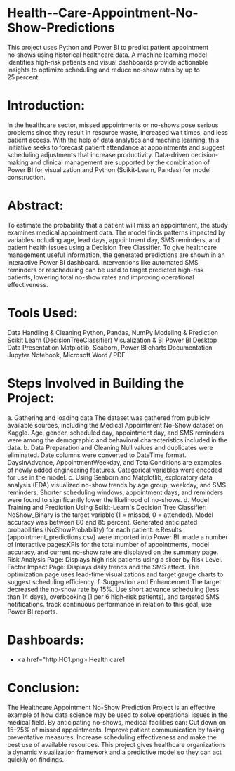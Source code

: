 # Health--Care-Appointment-No-Show-Predictions
This project uses Python and Power BI to predict patient appointment no‑shows using historical healthcare data. A machine learning model identifies high‑risk patients and visual dashboards provide actionable insights to optimize scheduling and reduce no‑show rates by up to 25 percent.

# Introduction:
In the healthcare sector, missed appointments or no-shows pose serious problems since they result in resource waste, increased wait times, and less patient access. With the help of data analytics and machine learning, this initiative seeks to forecast patient attendance at appointments and suggest scheduling adjustments that increase productivity. Data-driven decision-making and clinical management are supported by the combination of Power BI for visualization and Python (Scikit-Learn, Pandas) for model construction.

# Abstract:
To estimate the probability that a patient will miss an appointment, the study examines medical appointment data. The model finds patterns impacted by variables including age, lead days, appointment day, SMS reminders, and patient health issues using a Decision Tree Classifier. To give healthcare management useful information, the generated predictions are shown in an interactive Power BI dashboard. 
Interventions like automated SMS reminders or rescheduling can be used to target predicted high-risk patients, lowering total no-show rates and improving operational effectiveness.

# Tools Used:
Data Handling & Cleaning	Python, Pandas, NumPy
Modeling & Prediction	Scikit Learn (DecisionTreeClassifier)
Visualization & BI	Power BI Desktop
Data Presentation	Matplotlib, Seaborn, Power BI charts
Documentation	Jupyter Notebook, Microsoft Word / PDF

# Steps Involved in Building the Project:
a. Gathering and loading data 
The dataset was gathered from publicly available sources, including the Medical Appointment No-Show dataset on Kaggle.
Age, gender, scheduled day, appointment day, and SMS reminders were among the demographic and behavioral characteristics included in the data. 
b. Data Preparation and Cleaning 
Null values and duplicates were eliminated. 
Date columns were converted to DateTime format. 
DaysInAdvance, AppointmentWeekday, and TotalConditions are examples of newly added engineering features. Categorical variables were encoded for use in the model.
c. Using Seaborn and Matplotlib, exploratory data analysis (EDA) 
visualized no-show trends by age group, weekday, and SMS reminders.
Shorter scheduling windows, appointment days, and reminders were found to significantly lower the likelihood of no-shows. 
d. Model Training and Prediction 
Using Scikit-Learn's Decision Tree Classifier: 
NoShow_Binary is the target variable (1 = missed, 0 = attended). 
Model accuracy was between 80 and 85 percent. 
Generated anticipated probabilities (NoShowProbability) for each patient.
e.Results (appointment_predictions.csv) were imported into Power BI. 
made a number of interactive pages:KPIs for the total number of appointments, model accuracy, and current no-show rate are displayed on the summary page. 
Risk Analysis Page: Displays high risk patients using a slicer by Risk Level. 
Factor Impact Page: Displays daily trends and the SMS effect. 
The optimization page uses lead-time visualizations and target gauge charts to suggest scheduling efficiency. 
f. Suggestion and Enhancement 
The target decreased the no-show rate by 15%. 
Use short advance scheduling (less than 14 days), overbooking (1 per 6 high-risk patients), and targeted SMS notifications. track continuous performance in relation to this goal, use Power BI reports.

# Dashboards:
- <a href="http:HC1.png> Health care1</a>




# Conclusion:
The Healthcare Appointment No-Show Prediction Project is an effective example of how data science may be used to solve operational issues in the medical field. 
By anticipating no-shows, medical facilities can:
Cut down on 15–25% of missed appointments. 
Improve patient communication by taking preventative measures. 
Increase scheduling effectiveness and make the best use of available resources. 
This project gives healthcare organizations a dynamic visualization framework and a predictive model so they can act quickly on findings.

